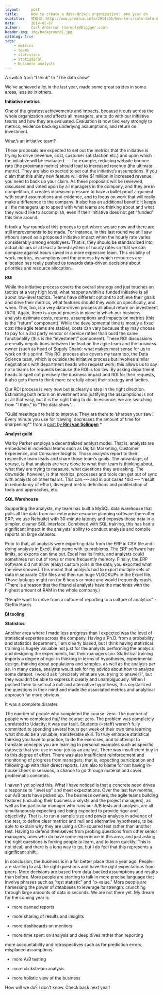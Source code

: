 ```yaml
---
layout:     post
title:      How to create a data-driven organization： one year on
subtitle:   转载自：http://www.p-value.info/2014/05/how-to-create-data-driven-organization.html
date:       2014-05-07
author:     Carl Anderson (noreply@blogger.com)
header-img: img/background1.jpg
catalog: true
tags:
    - metrics
    - teams
    - statistics
    - statistical
    - business analysts
---
```


> 
A switch from "I think" to "The data show"





We've achieved a lot in the last year, made some great strides in some
areas, less so in others.





**Initiative metrics**









One of the greatest achievements and impacts, because it cuts across
the whole organization and affects all managers, are to do with our initiative
teams and how they are evaluated. Evaluation is now tied very strongly to
metrics, evidence backing underlying assumptions, and return on investment.





What’s an initiative team?



















These proposals are expected to set out the metrics that the
initiative is trying to drive (revenue, cost, customer satisfaction etc.) and
upon which the initiative will be evaluated --- for example, reducing
website bounce rate (the proximate metric) should lead to increased revenue
(the ultimate metric). They are also expected to set out the initiative’s
assumptions. If you claim that this shiny new feature will drive $1 million in
increased revenue, you need to back up your claim. As these proposals will be
reviewed, discussed and voted upon by all managers in the company, and they are
in competition, it creates increased pressure to have a bullet proof argument
with sound assumptions and evidence, and to focus on work that will really make
a difference to the company. It also has an additional benefit: it keeps all
the managers up to speed with what teams are thinking about and what they would
like to accomplish, even if their initiative does not get "funded"
this time around.












It took a few rounds of this process to get where we are now and there
are still improvements to be made. For instance, in this last round we still
saw #hours saved as a proposed initiative impact when the hourly rate varies
considerably among employees. That is, they should be standardized into actual
dollars or at least a tiered system of hourly rates so that we can compare
against hours saved in a more expensive team. This visibility of work, metrics,
assumptions and the process by which resources are allocated has really pushed
us towards data-driven decisions about priorities and resource allocation.





**ROI**









While the initiative process covers the overall strategy and just
touches on tactics at a very high level, what happens within a funded
initiative is all about low-level tactics. Teams have different options to
achieve their goals and drive their metrics, what features should they work on
specifically, and when. This, too, is a very data-driven process all about
return on investment (ROI). Again, there is a good process in place in which our
business analysts estimate costs, returns, assumptions and impacts on metrics
(this is the “return” component). While the developmental time is mostly a
fixed cost (the agile teams are stable), costs can vary because they may choose
to pay for a 3rd party vendor or service rather than build the same
functionality (this is the “investment” component). These ROI discussions are
really negotiations between the lead on the agile team and the business owner
(such as head of Supply Chain): what makes most sense for us to work on this
sprint. This ROI process also covers my team too, the Data Science team, which
is outside the initiative process but involves similar negotiations with
department heads who request work; this allows us to say no to teams for
requests because the ROI is too low. By asking department heads to spell out
precisely the business impact and ROI for their requests, it also gets them to
think more carefully about their strategy and tactics. 












Our ROI process is very new but is clearly a step in the right
direction. Estimating both return on investment and justifying the assumptions
is not at all that easy, but it is the right thing to do. In essence, we are
switching from "I think" to "The data show"...











> 
"Guild meetings are held to improve. They are there
to ‘sharpen your saw’. Every minute you use for ‘sawing’ decreases the amount
of time for sharpening*" from a [post by ](http://www.scrum.nl/prowareness/website/scrumblog.nsf/dx/how-to-get-great-scrum-guilds)**[Rini van Solingen](http://www.scrum.nl/prowareness/website/scrumblog.nsf/dx/how-to-get-great-scrum-guilds)** *


**Analyst guild**


Warby Parker employs a decentralized analyst model. That is, analysts
are embedded in individual teams such as Digital Marketing, Customer Experience,
and Consumer Insights. Those analysts report to their respective team leads and
share those team's goals. The advantage, of course, is that analysts are very
close to what their team is thinking about, what they are trying to measure,
what questions they are asking. The downside, however, is that metrics,
processes and tools can get out of sync with analysts on other teams. This can --- and in our cases *did --- *result in redundancy of effort, divergent metric
definitions and proliferation of tools and approaches, etc. 





**SQL Warehouse**









Supporting the analysts, my team has built a MySQL data warehouse that
pulls all the data from our enterprise resource
planning software (hereafter ERP; we use Netsuite) with 30-minute
latency and exposes those data in a simpler, cleaner SQL interface. Combined
with SQL training, this has had a significant impact in the analysts’ ability
to conduct analysis and compile reports on large datasets.












Prior to that, all analysts were exporting data from the ERP in CSV
file and doing analysis in Excel; that came with its problems. The ERP software
has limits, so exports can time out. Excel has its limits, and analysts could
sometimes run out of rows or more frequently memory. Finally, the ERP software
did not allow (easy) custom joins in the data; you exported what the view
showed. This meant that analysts had to export multiple sets of data in
separate CSV files and then run huge VLOOKUPs in the Excel file. Those lookups
might run for 6 hours or more and would frequently crash. (There is a reason
that the financial analysts have the machines with the highest amount of
RAM in the whole company.)































> 
"People want to move from a culture of reporting to
a culture of analytics" - Steffin Harris


**BI tooling**


**Statistics**


Another area where I made less progress than I expected was the level
of statistical expertise across the company. Having a Ph.D. from a probability
and statistics department, I am clearly biased, but I think having statistical
training is hugely valuable not just for the analysts performing the analysis
and designing the experiments, but their managers too. Statistical training
imports a degree of rigor in thinking in terms of hypotheses, experimental
design, thinking about populations and samples, as well as the analysis *per se*. In many cases, analysts would
ask for my advice about how to analyze some dataset. I would ask
"precisely what are you trying to answer?", but they wouldn’t be able
to express it clearly and unambiguously. When I pushed them to set out a null
and alternative hypothesis, this crystallized the questions in their mind and
made the associated metrics and analytical approach far more obvious.















It was a complete disaster.





The number of people who completed the course: zero. The number of
people who completed *half* the course: zero. The problem was completely
unrelated to Udacity; it was our fault. Students (=staff) weren't fully committed
to spending several hours per week of their own time learning what should be a
valuable, transferable skill. To truly embrace statistical thinking you have to
practice, to do the exercises, and to attempt to translate concepts you are
learning to personal examples such as specific datasets that you use in your
job as an analyst. There was insufficient buy in to this degree of effort. There
was also insufficient reinforcement and monitoring of progress from managers;
that is, expecting participation and following up with their direct reports. I
am also to blame for not having in-house check in sessions, a chance to go
through material and cover problematic concepts.












I haven't yet solved this. What I have noticed is that a concrete need
drives a response to "level up" and meet expectations. Over the last
few months, our A/B tests have picked up. The business owners, the agile teams
building features (including their business analysts and the project managers),
as well as the particular manager who runs our A/B tests and analysis, are all
simultaneously expecting and being expected to provide rigor and objectivity.
That is, to run a sample size and power analysis in advance of the test, to
define clear metrics and null and alternative hypotheses, to be able to explain
why they are using a Chi-squared test rather than another test. Having to
defend themselves from probing questions from other senior managers, ones who
do have some experience in this area, and just asking the right questions is
forcing people to learn, and to learn quickly. This is not ideal, and there is
a long way to go, but I do feel that this represents a significant shift.





In conclusion, the business is in a far better place than a year ago.
People are starting to ask the right questions and have the right expectations
from peers. More decisions are based from data-backed assumptions and results
than before. More people are starting to talk in more precise language that
involve phrases such as "test statistic" and "p-value." More
people are harnessing the power of databases to leverage its strength:
crunching through large amounts of data in seconds. We are not there yet. My
dream for the coming year is




- more canned reports

- more sharing of results and insights

- more dashboards on monitors

- more time spent on analysis and deep dives rather than reporting

more accountability and retrospectives such as for prediction errors,
misplaced assumptions
- more A/B testing

- more clickstream analysis

- more holistic view of the business



How will we do? I don't know. Check back next year!



